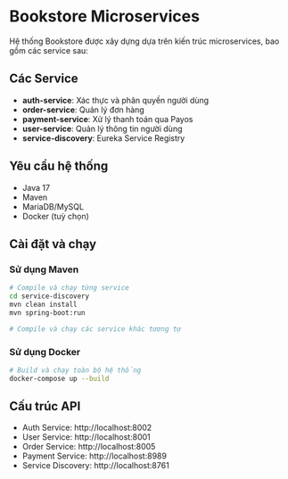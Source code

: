 # Bookstore Microservices

Hệ thống Bookstore được xây dựng dựa trên kiến trúc microservices, bao gồm các service sau:

## Các Service

- **auth-service**: Xác thực và phân quyền người dùng
- **order-service**: Quản lý đơn hàng
- **payment-service**: Xử lý thanh toán qua Payos
- **user-service**: Quản lý thông tin người dùng
- **service-discovery**: Eureka Service Registry

## Yêu cầu hệ thống

- Java 17
- Maven
- MariaDB/MySQL
- Docker (tuỳ chọn)

## Cài đặt và chạy

### Sử dụng Maven

```bash
# Compile và chạy từng service
cd service-discovery
mvn clean install
mvn spring-boot:run

# Compile và chạy các service khác tương tự
```

### Sử dụng Docker

```bash
# Build và chạy toàn bộ hệ thống
docker-compose up --build
```

## Cấu trúc API

- Auth Service: http://localhost:8002
- User Service: http://localhost:8001
- Order Service: http://localhost:8005
- Payment Service: http://localhost:8989
- Service Discovery: http://localhost:8761
